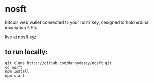 # nosft

bitcoin web wallet connected to your nostr key, designed to hold ordinal inscription NFTs

live at [nosft.xyz](https://nosft.xyz)

## to run locally:
```
git clone https://github.com/dannydeezy/nosft.git
cd nosft
npm install
npm start
```
